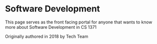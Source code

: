 # Software Development

This page serves as the front facing portal for anyone that wants to know more about Software Development in CS 1371

Originally authored in 2018 by Tech Team